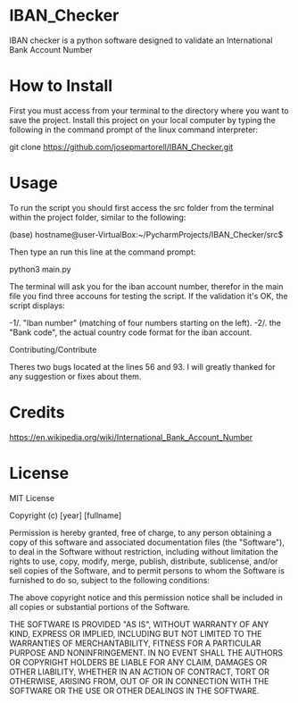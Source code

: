 # IBAN_Checker
IBAN checker is a python software designed to validate an International Bank  Account Number

# How to Install

First you must access from your terminal to the directory where you want to save the project. Install this project on your local computer by typing the following in the command prompt of the linux command interpreter:

git clone https://github.com/josepmartorell/IBAN_Checker.git
 
# Usage

To run the script you should first access the src folder from the terminal within the project folder, similar to the following:
 
(base) hostname@user-VirtualBox:~/PycharmProjects/IBAN_Checker/src$ 

Then type an run this line at the command prompt:

python3 main.py

The terminal will ask you for the iban account number, therefor in the main file you find three accouns for testing the script. If the validation it's OK, the script displays:

-1/. "Iban number" (matching of four numbers starting on the left). 
-2/. the "Bank code", the actual country code format for the iban account.

Contributing/Contribute

Theres two bugs located at the lines 56 and 93. I will greatly thanked for any suggestion or fixes about them.

# Credits

https://en.wikipedia.org/wiki/International_Bank_Account_Number


# License
MIT License

Copyright (c) [year] [fullname]

Permission is hereby granted, free of charge, to any person obtaining a copy
of this software and associated documentation files (the "Software"), to deal
in the Software without restriction, including without limitation the rights
to use, copy, modify, merge, publish, distribute, sublicense, and/or sell
copies of the Software, and to permit persons to whom the Software is
furnished to do so, subject to the following conditions:

The above copyright notice and this permission notice shall be included in all
copies or substantial portions of the Software.

THE SOFTWARE IS PROVIDED "AS IS", WITHOUT WARRANTY OF ANY KIND, EXPRESS OR
IMPLIED, INCLUDING BUT NOT LIMITED TO THE WARRANTIES OF MERCHANTABILITY,
FITNESS FOR A PARTICULAR PURPOSE AND NONINFRINGEMENT. IN NO EVENT SHALL THE
AUTHORS OR COPYRIGHT HOLDERS BE LIABLE FOR ANY CLAIM, DAMAGES OR OTHER
LIABILITY, WHETHER IN AN ACTION OF CONTRACT, TORT OR OTHERWISE, ARISING FROM,
OUT OF OR IN CONNECTION WITH THE SOFTWARE OR THE USE OR OTHER DEALINGS IN THE
SOFTWARE.
